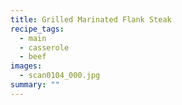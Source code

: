 ```yaml
---
title: Grilled Marinated Flank Steak
recipe_tags:
  - main
  - casserole
  - beef
images:
  - scan0104_000.jpg
summary: ""
---
```


